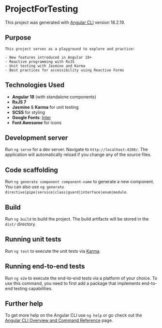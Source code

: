 # ProjectForTesting

This project was generated with [Angular CLI](https://github.com/angular/angular-cli) version 18.2.19.

## Purpose
    This project serves as a playground to explore and practice:

    - New features introduced in Angular 18+
    - Reactive programming with RxJS
    - Unit testing with Jasmine and Karma
    - Best practices for accessibility using Reactive Forms

## Technologies Used

- **Angular 18** (with standalone components)
- **RxJS 7**
- **Jasmine** & **Karma** for unit testing
- **SCSS** for styling
- **Google Fonts**: [Inter](https://fonts.google.com/specimen/Inter)
- **Font Awesome** for icons

## Development server

Run `ng serve` for a dev server. Navigate to `http://localhost:4200/`. The application will automatically reload if you change any of the source files.

## Code scaffolding

Run `ng generate component component-name` to generate a new component. You can also use `ng generate directive|pipe|service|class|guard|interface|enum|module`.

## Build

Run `ng build` to build the project. The build artifacts will be stored in the `dist/` directory.

## Running unit tests

Run `ng test` to execute the unit tests via [Karma](https://karma-runner.github.io).

## Running end-to-end tests

Run `ng e2e` to execute the end-to-end tests via a platform of your choice. To use this command, you need to first add a package that implements end-to-end testing capabilities.

## Further help

To get more help on the Angular CLI use `ng help` or go check out the [Angular CLI Overview and Command Reference](https://angular.dev/tools/cli) page.
